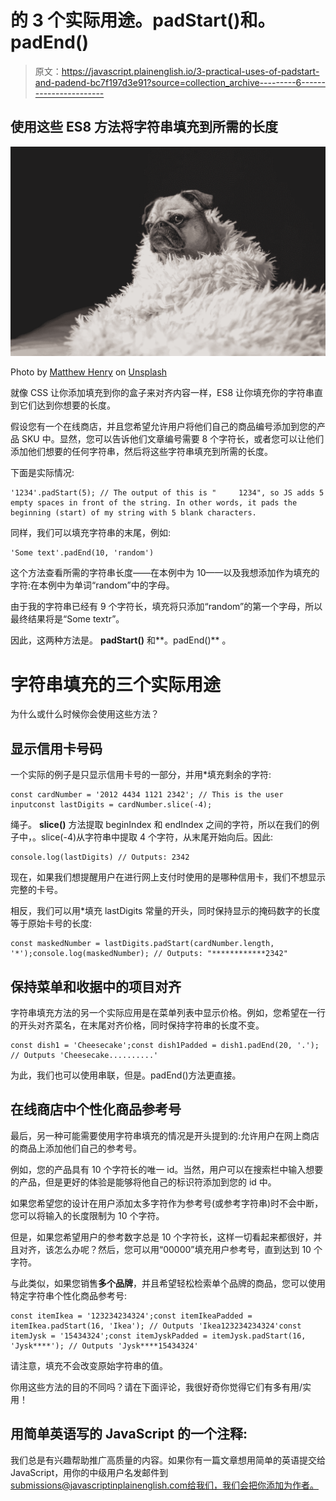 # 的 3 个实际用途。padStart()和。padEnd()

> 原文：<https://javascript.plainenglish.io/3-practical-uses-of-padstart-and-padend-bc7f197d3e91?source=collection_archive---------6----------------------->

## 使用这些 ES8 方法将字符串填充到所需的长度

![](img/e1424507ac6de00582cba413e70f16c5.png)

Photo by [Matthew Henry](https://unsplash.com/@matthewhenry?utm_source=unsplash&utm_medium=referral&utm_content=creditCopyText) on [Unsplash](https://unsplash.com/s/photos/fluff?utm_source=unsplash&utm_medium=referral&utm_content=creditCopyText)

就像 CSS 让你添加填充到你的盒子来对齐内容一样，ES8 让你填充你的字符串直到它们达到你想要的长度。

假设您有一个在线商店，并且您希望允许用户将他们自己的商品编号添加到您的产品 SKU 中。显然，您可以告诉他们文章编号需要 8 个字符长，或者您可以让他们添加他们想要的任何字符串，然后将这些字符串填充到所需的长度。

下面是实际情况:

```
'1234'.padStart(5); // The output of this is "     1234", so JS adds 5 empty spaces in front of the string. In other words, it pads the beginning (start) of my string with 5 blank characters.
```

同样，我们可以填充字符串的末尾，例如:

```
'Some text'.padEnd(10, 'random')
```

这个方法查看所需的字符串长度——在本例中为 10——以及我想添加作为填充的字符:在本例中为单词“random”中的字母。

由于我的字符串已经有 9 个字符长，填充将只添加“random”的第一个字母，所以最终结果将是“Some textr”。

因此，这两种方法是。 **padStart()** 和**。padEnd()** 。

# 字符串填充的三个实际用途

为什么或什么时候你会使用这些方法？

## 显示信用卡号码

一个实际的例子是只显示信用卡号的一部分，并用*填充剩余的字符:

```
const cardNumber = '2012 4434 1121 2342'; // This is the user inputconst lastDigits = cardNumber.slice(-4); 
```

绳子。 **slice()** 方法提取 beginIndex 和 endIndex 之间的字符，所以在我们的例子中，。slice(-4)从字符串中提取 4 个字符，从末尾开始向后。因此:

```
console.log(lastDigits) // Outputs: 2342
```

现在，如果我们想提醒用户在进行网上支付时使用的是哪种信用卡，我们不想显示完整的卡号。

相反，我们可以用*填充 lastDigits 常量的开头，同时保持显示的掩码数字的长度等于原始卡号的长度:

```
const maskedNumber = lastDigits.padStart(cardNumber.length, '*');console.log(maskedNumber); // Outputs: "************2342"
```

## 保持菜单和收据中的项目对齐

字符串填充方法的另一个实际应用是在菜单列表中显示价格。例如，您希望在一行的开头对齐菜名，在末尾对齐价格，同时保持字符串的长度不变。

```
const dish1 = 'Cheesecake';const dish1Padded = dish1.padEnd(20, '.'); // Outputs 'Cheesecake..........'
```

为此，我们也可以使用串联，但是。padEnd()方法更直接。

## 在线商店中个性化商品参考号

最后，另一种可能需要使用字符串填充的情况是开头提到的:允许用户在网上商店的商品上添加他们自己的参考号。

例如，您的产品具有 10 个字符长的唯一 id。当然，用户可以在搜索栏中输入想要的产品，但是更好的体验是能够将他自己的标识符添加到您的 id 中。

如果您希望您的设计在用户添加太多字符作为参考号(或参考字符串)时不会中断，您可以将输入的长度限制为 10 个字符。

但是，如果您希望用户的参考数字总是 10 个字符长，这样一切看起来都很好，并且对齐，该怎么办呢？然后，您可以用“00000”填充用户参考号，直到达到 10 个字符。

与此类似，如果您销售**多个品牌**，并且希望轻松检索单个品牌的商品，您可以使用特定字符串个性化商品参考号:

```
const itemIkea = '123234234324';const itemIkeaPadded = itemIkea.padStart(16, 'Ikea'); // Outputs 'Ikea123234234324'const itemJysk = '15434324';const itemJyskPadded = itemJysk.padStart(16, 'Jysk****'); // Outputs 'Jysk****15434324'
```

请注意，填充不会改变原始字符串的值。

你用这些方法的目的不同吗？请在下面评论，我很好奇你觉得它们有多有用/实用！

## **用简单英语写的 JavaScript 的一个注释:**

我们总是有兴趣帮助推广高质量的内容。如果你有一篇文章想用简单的英语提交给 JavaScript，用你的中级用户名发邮件到 submissions@javascriptinplainenglish.com[给我们，我们会把你添加为作者。](mailto:submissions@javascriptinplainenglish.com)